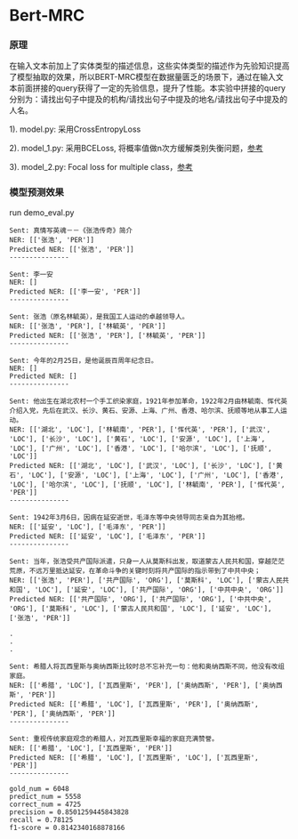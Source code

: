 # Bert-MRC

### 原理
在输入文本前加上了实体类型的描述信息，这些实体类型的描述作为先验知识提高了模型抽取的效果，所以BERT-MRC模型在数据量匮乏的场景下，通过在输入文本前面拼接的query获得了一定的先验信息，提升了性能。本实验中拼接的query分别为：请找出句子中提及的机构/请找出句子中提及的地名/请找出句子中提及的人名。

1). model.py:
采用CrossEntropyLoss

2). model_1.py:
采用BCELoss, 将概率值做n次方缓解类别失衡问题，[参考](https://kexue.fm/archives/7161) 

3). model_2.py:
Focal loss for multiple class，[参考](https://zhuanlan.zhihu.com/p/49981234) 

### 模型预测效果

run demo_eval.py

```
Sent: 真情写英魂－－《张浩传奇》简介
NER: [['张浩', 'PER']]
Predicted NER: [['张浩', 'PER']]
---------------

Sent: 李一安
NER: []
Predicted NER: [['李一安', 'PER']]
---------------

Sent: 张浩（原名林毓英），是我国工人运动的卓越领导人。
NER: [['张浩', 'PER'], ['林毓英', 'PER']]
Predicted NER: [['张浩', 'PER'], ['林毓英', 'PER']]
---------------

Sent: 今年的2月25日，是他诞辰百周年纪念日。
NER: []
Predicted NER: []
---------------

Sent: 他出生在湖北农村一个手工织染家庭，1921年参加革命，1922年2月由林毓南、恽代英介绍入党，先后在武汉、长沙、黄石、安源、上海、广州、香港、哈尔滨、抚顺等地从事工人运动。
NER: [['湖北', 'LOC'], ['林毓南', 'PER'], ['恽代英', 'PER'], ['武汉', 'LOC'], ['长沙', 'LOC'], ['黄石', 'LOC'], ['安源', 'LOC'], ['上海', 'LOC'], ['广州', 'LOC'], ['香港', 'LOC'], ['哈尔滨', 'LOC'], ['抚顺', 'LOC']]
Predicted NER: [['湖北', 'LOC'], ['武汉', 'LOC'], ['长沙', 'LOC'], ['黄石', 'LOC'], ['安源', 'LOC'], ['上海', 'LOC'], ['广州', 'LOC'], ['香港', 'LOC'], ['哈尔滨', 'LOC'], ['抚顺', 'LOC'], ['林毓南', 'PER'], ['恽代英', 'PER']]
---------------

Sent: 1942年3月6日，因病在延安逝世，毛泽东等中央领导同志亲自为其抬棺。
NER: [['延安', 'LOC'], ['毛泽东', 'PER']]
Predicted NER: [['延安', 'LOC'], ['毛泽东', 'PER']]
---------------

Sent: 当年，张浩受共产国际派遣，只身一人从莫斯科出发，取道蒙古人民共和国，穿越茫茫荒原，不远万里抵达延安，在革命斗争的关键时刻将共产国际的指示带到了中共中央；
NER: [['张浩', 'PER'], ['共产国际', 'ORG'], ['莫斯科', 'LOC'], ['蒙古人民共和国', 'LOC'], ['延安', 'LOC'], ['共产国际', 'ORG'], ['中共中央', 'ORG']]
Predicted NER: [['共产国际', 'ORG'], ['共产国际', 'ORG'], ['中共中央', 'ORG'], ['莫斯科', 'LOC'], ['蒙古人民共和国', 'LOC'], ['延安', 'LOC'], ['张浩', 'PER']]

.
.
.

Sent: 希腊人将瓦西里斯与奥纳西斯比较时总不忘补充一句：他和奥纳西斯不同，他没有改组家庭。
NER: [['希腊', 'LOC'], ['瓦西里斯', 'PER'], ['奥纳西斯', 'PER'], ['奥纳西斯', 'PER']]
Predicted NER: [['希腊', 'LOC'], ['瓦西里斯', 'PER'], ['奥纳西斯', 'PER'], ['奥纳西斯', 'PER']]
---------------

Sent: 重视传统家庭观念的希腊人，对瓦西里斯幸福的家庭充满赞誉。
NER: [['希腊', 'LOC'], ['瓦西里斯', 'PER']]
Predicted NER: [['希腊', 'LOC'], ['瓦西里斯', 'LOC'], ['瓦西里斯', 'PER']]
---------------

gold_num = 6048
predict_num = 5558
correct_num = 4725
precision = 0.8501259445843828
recall = 0.78125
f1-score = 0.8142340168878166
```
